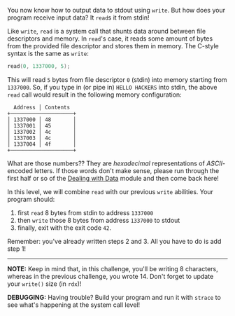 You now know how to output data to stdout using `write`. But how does your program receive input data? It `read`s it from stdin!

Like `write`, `read` is a system call that shunts data around between file descriptors and memory. In `read`'s case, it reads some amount of bytes from the provided file descriptor and stores them in memory. The C-style syntax is the same as `write`:

```c
read(0, 1337000, 5);
```

This will read `5` bytes from file descriptor `0` (stdin) into memory starting from `1337000`. So, if you type in (or pipe in) `HELLO HACKERS` into stdin, the above `read` call would result in the following memory configuration:

```text
  Address │ Contents
+────────────────────+
│ 1337000 │ 48       │
│ 1337001 │ 45       │
│ 1337002 │ 4c       │
│ 1337003 │ 4c       │
│ 1337004 │ 4f       │
+────────────────────+
```

What are those numbers?? They are _hexadecimal_ representations of _ASCII_-encoded letters. If those words don't make sense, please run through the first half or so of the [Dealing with Data](https://pwn.college/fundamentals/data-dealings) module and then come back here!

In this level, we will combine `read` with our previous `write` abilities. Your program should:

1. first `read` 8 bytes from stdin to address `1337000`
2. then `write` those 8 bytes from address `1337000` to stdout
3. finally, exit with the exit code `42`.

Remember: you've already written steps 2 and 3. All you have to do is add step 1!

---

**NOTE:** Keep in mind that, in this challenge, you'll be writing 8 characters, whereas in the previous challenge, you wrote 14. Don't forget to update your `write()` size (in `rdx`)!

**DEBUGGING:** Having trouble? Build your program and run it with `strace` to see what's happening at the system call level!